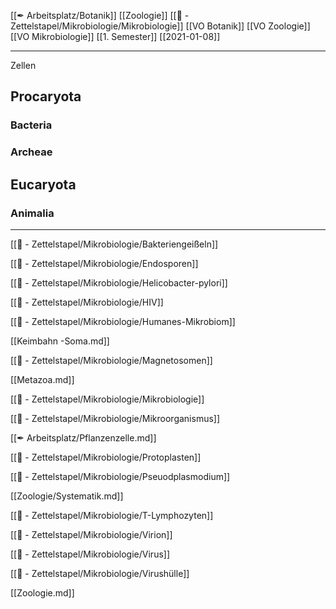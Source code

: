 [[✒ Arbeitsplatz/Botanik]] [[Zoologie]] [[📄 - Zettelstapel/Mikrobiologie/Mikrobiologie]] [[VO Botanik]] [[VO Zoologie]] [[VO Mikrobiologie]] [[1. Semester]] [[2021-01-08]]

---

Zellen

## Procaryota

### Bacteria

### Archeae

## Eucaryota

### Animalia



---

[[📄 - Zettelstapel/Mikrobiologie/Bakteriengeißeln]]

[[📄 - Zettelstapel/Mikrobiologie/Endosporen]]

[[📄 - Zettelstapel/Mikrobiologie/Helicobacter-pylori]]

[[📄 - Zettelstapel/Mikrobiologie/HIV]]

[[📄 - Zettelstapel/Mikrobiologie/Humanes-Mikrobiom]]

[[Keimbahn -Soma.md]]

[[📄 - Zettelstapel/Mikrobiologie/Magnetosomen]]

[[Metazoa.md]]

[[📄 - Zettelstapel/Mikrobiologie/Mikrobiologie]]

[[📄 - Zettelstapel/Mikrobiologie/Mikroorganismus]]

[[✒ Arbeitsplatz/Pflanzenzelle.md]]

[[📄 - Zettelstapel/Mikrobiologie/Protoplasten]]

[[📄 - Zettelstapel/Mikrobiologie/Pseuodplasmodium]]

[[Zoologie/Systematik.md]]

[[📄 - Zettelstapel/Mikrobiologie/T-Lymphozyten]]

[[📄 - Zettelstapel/Mikrobiologie/Virion]]

[[📄 - Zettelstapel/Mikrobiologie/Virus]]

[[📄 - Zettelstapel/Mikrobiologie/Virushülle]]

[[Zoologie.md]]